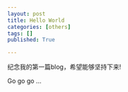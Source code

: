```yaml
---
layout: post
title: Hello World
categories: [others]
tags: []
published: True

---
```


纪念我的第一篇blog，希望能够坚持下来!

<!--more-->

Go go go ...